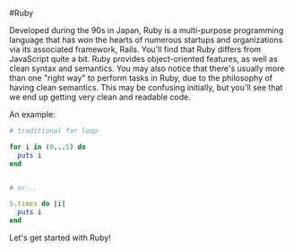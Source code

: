 #Ruby

Developed during the 90s in Japan, Ruby is a multi-purpose programming language that has won the hearts of numerous startups and organizations via its associated framework, Rails. You'll find that Ruby differs from JavaScript quite a bit. Ruby provides object-oriented features, as well as clean syntax and semantics. You may also notice that there's usually more than one "right way" to perform tasks in Ruby, due to the philosophy of having clean semantics. This may be confusing initially, but you'll see that we end up getting very clean and readable code.

An example:

```rb
# traditional for loop

for i in (0...5) do
  puts i
end


# or...

5.times do |i|
  puts i
end
```

Let's get started with Ruby!
